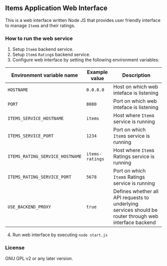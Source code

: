 ## Items Application Web Interface

This is a web interface written Node JS that provides user friendly interface to manage `Item`s and their ratings.

### How to run the web service

1. Setup `Item`s backend service.
2. Setup `Item`s `Rating`s backend service.
3. Configure web interface by setting the following environment variables:

| Environment variable name       | Example value | Description |
|---------------------------------|---------------|-------------|
| `HOSTNAME`                      | `0.0.0.0`       | Host on which web inteface is listening |
| `PORT`                          | `8080`          | Port on which web inteface is listening |
| `ITEMS_SERVICE_HOSTNAME`        | `items`         | Host where `Item`s service is running |
| `ITEMS_SERVICE_PORT`            | `1234`          | Port on which `Item`s service is running |
| `ITEMS_RATING_SERVICE_HOSTNAME` | `items-ratings` | Host where `Item`s Ratings service is running |
| `ITEMS_RATING_SERVICE_PORT`     | `5678`          | Port on which `Item`s Ratings service is running |
| `USE_BACKEND_PROXY`             | `true`          | Defines whether all API requests to underlying services should be router through web interface backend |

4. Run web interface by executing `node start.js`

### License

GNU GPL v2 or any later version.

